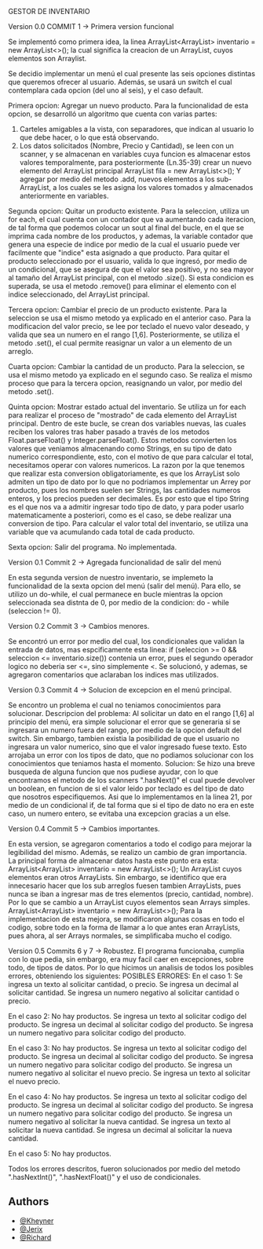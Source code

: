 GESTOR DE INVENTARIO

Version 0.0
COMMIT 1 -> Primera version funcional


Se implementó como primera idea, la linea
ArrayList<ArrayList<String>> inventario = new ArrayList<>();
la cual significa la creacion de un ArrayList, cuyos elementos son Arraylist.

Se decidio implementar un menú el cual presente las seis opciones distintas que queremos ofrecer al usuario.
Además, se usará un switch el cual contemplara cada opcion (del uno al seis), y el caso default.

Primera opcion: Agregar un nuevo producto.
Para la funcionalidad de esta opcion, se desarrolló un algoritmo que cuenta con varias partes:
1. Carteles amigables a la vista, con separadores, que indican al usuario lo que debe hacer, o lo que está observando.
2. Los datos solicitados (Nombre, Precio y Cantidad), se leen con un scanner, y se almacenan en variables cuya
funcion es almacenar estos valores temporalmente, para posteriormente (Ln.35-39) crear un nuevo elemento del ArrayList 
principal
ArrayList<String> fila = new ArrayList<>();
Y agregar por medio del metodo .add, nuevos elementos a los sub-ArrayList, a los cuales se les asigna los valores tomados
y almacenados anteriormente en variables.

Segunda opcion: Quitar un producto existente.
Para la seleccion, utiliza un for each, el cual cuenta con un contador que va aumentando cada iteracion, de tal forma 
que podemos colocar un sout al final del bucle, en el que se imprima cada nombre de los productos, y ademas, la variable
contador que genera una especie de indice por medio de la cual el usuario puede ver facilmente que "indice" esta asignado 
a que producto.
Para quitar el producto seleccionado por el usuario, valida lo que ingresó, por medio de un condicional, que se asegura
de que el valor sea positivo, y no sea mayor al tamaño del ArrayList principal, con el metodo .size().
Si esta condicion es superada, se usa el metodo .remove() para eliminar el elemento con el indice seleccionado, del 
ArrayList principal.

Tercera opcion: Cambiar el precio de un producto existente.
Para la seleccion se usa el mismo metodo ya explicado en el anterior caso.
Para la modificacion del valor precio, se lee por teclado el nuevo valor deseado, y valida que sea un numero
en el rango [1,6]. Posteriormente, se utiliza el metodo .set(), el cual permite reasignar un valor a un elemento de un
arreglo.

Cuarta opcion: Cambiar la cantidad de un producto.
Para la seleccion, se usa el mismo metodo ya explicado en el segundo caso.
Se realiza el mismo proceso que para la tercera opcion, reasignando un valor, por medio del metodo .set().

Quinta opcion: Mostrar estado actual del inventario.
Se utiliza un for each para realizar el proceso de "mostrado" de cada elemento del ArrayList principal.
Dentro de este bucle, se crean dos variables nuevas, las cuales reciben los valores tras haber pasado a través de los metodos
Float.parseFloat() y Integer.parseFloat().
Estos metodos convierten los valores que veniamos almacenando como Strings, en su tipo de dato numerico correspondiente, 
esto, con el motivo de que para calcular el total, necesitamos operar con valores numericos.
La razon por la que tenemos que realizar esta conversion obligatoriamente, es que los ArrayList solo admiten un tipo de dato
por lo que no podriamos implementar un Arrey por producto, pues los nombres suelen ser Strings, las cantidades numeros
enteros, y los precios pueden ser decimales. Es por esto que el tipo String es el que nos va a admitir ingresar todo
tipo de dato, y para poder usarlo matematicamente a posteriori, como es el caso, se debe realizar una conversion de tipo.
Para calcular el valor total del inventario, se utiliza una variable que va acumulando cada total de cada producto.

Sexta opcion: Salir del programa.
No implementada.

Version 0.1
Commit 2 -> Agregada funcionalidad de salir del menú


En esta segunda version de nuestro inventario, se implemeto la funcionalidad de la sexta opcion del menú (salir del menú).
Para ello, se utilizo un do-while, el cual permanece en bucle mientras la opcion seleccionada sea distnta de 0, por medio
de la condicion: do - while (seleccion != 0).

Version 0.2
Commit 3 -> Cambios menores.


Se encontró un error por medio del cual, los condicionales que validan la entrada de datos, mas espcificamente esta linea:
if (seleccion >= 0 && seleccion <= inventario.size())
contenia un error, pues el segundo operador logico no deberia ser <=, sino simplemente <.
Se solucionó, y ademas, se agregaron comentarios que aclaraban los indices mas utilizados.

Version 0.3
Commit 4 -> Solucion de excepcion en el menú principal.


Se encontro un problema el cual no teniamos conocimientos para solucionar.
Descripcion del problema:
Al solicitar un dato en el rango [1,6] al principio del menú, era simple solucionar el error que se generaria si se ingresara
un numero fuera del rango, por medio de la opcion default del switch.
Sin embargo, tambien existia la posibilidad de que el usuario no ingresara un valor numerico, sino que el valor ingresado fuese texto.
Esto arrojaba un error con los tipos de dato, que no podiamos solucionar con los conocimientos que teniamos hasta el momento.
Solucion:
Se hizo una breve busqueda de alguna funcion que nos pudiese ayudar, con lo que encontramos el metodo de los scanners ".hasNext()"
el cual puede devolver un boolean, en funcion de si el valor leido por teclado es del tipo de dato que nosotros especifiquemos.
Asi que lo implementamos en la linea 21, por medio de un condicional if, de tal forma que si el tipo de dato no era en este caso, un 
numero entero, se evitaba una excepcion gracias a un else.

Version 0.4
Commit 5 -> Cambios importantes.


En esta version, se agregaron comentarios a todo el codigo para mejorar la legibilidad del mismo.
Además, se realizo un cambio de gran importancia.
La principal forma de almacenar datos hasta este punto era esta:
ArrayList<ArrayList<String>> inventario = new ArrayList<>();
Un ArrayList cuyos elementos eran otros ArrayLists. Sin embargo, se identifico que era innecesario hacer que los sub arreglos
fuesen tambien ArrayLists, pues nunca se iban a ingresar mas de tres elementos (precio, cantidad, nombre).
Por lo que se cambio a un ArrayList cuyos elementos sean Arrays simples.
ArrayList<ArrayList<String>> inventario = new ArrayList<>();
Para la implementacion de esta mejora, se modificaron algunas cosas en todo el codigo, sobre todo en la forma de llamar a lo 
que antes eran ArrayLists, pues ahora, al ser Arrays normales, se simplificaba mucho el codigo.

Version 0.5
Commits 6 y 7 -> Robustez.
El programa funcionaba, cumplia con lo que pedia, sin embargo, era muy facil caer en excepciones, sobre todo, de tipos de datos.
Por lo que hicimos un analisis de todos los posibles errores, obteniendo los siguientes:
POSIBLES ERRORES:
En el caso 1:
Se ingresa un texto al solicitar cantidad, o precio.
Se ingresa un decimal al solicitar cantidad.
Se ingresa un numero negativo al solicitar cantidad o precio.

En el caso 2:
No hay productos.
Se ingresa un texto al solicitar codigo del producto.
Se ingresa un decimal al solicitar codigo del producto.
Se ingresa un numero negativo para solicitar codigo del producto.

En el caso 3:
No hay productos.
Se ingresa un texto al solicitar codigo del producto.
Se ingresa un decimal al solicitar codigo del producto.
Se ingresa un numero negativo para solicitar codigo del producto.
Se ingresa un numero negativo al solicitar el nuevo precio.
Se ingresa un texto al solicitar el nuevo precio.

En el caso 4:
No hay productos.
Se ingresa un texto al solicitar codigo del producto.
Se ingresa un decimal al solicitar codigo del producto.
Se ingresa un numero negativo para solicitar codigo del producto.
Se ingresa un numero negativo al solicitar la nueva cantidad.
Se ingresa un texto al solicitar la nueva cantidad.
Se ingresa un decimal al solicitar la nueva cantidad.

En el caso 5: 
No hay productos.

Todos los errores descritos, fueron solucionados por medio del metodo ".hasNextInt()", ".hasNextFloat()" y el uso de condicionales.
## Authors

- [@Kheyner](https://github.com/kheyy1)
- [@Jerix](https://github.com/jgbaezn-cyber)
- [@Richard](https://github.com/richardmejiagomez45-cmd)


